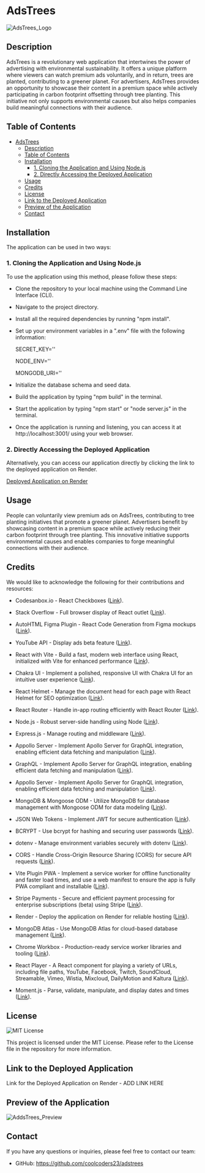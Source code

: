 # AdsTrees

![AdsTrees_Logo](https://github.com/CoolCoders23/AdsTrees/assets/20988563/3c75cb83-6a19-4885-9840-06465c123f28)

## Description

AdsTrees is a revolutionary web application that intertwines the power of advertising with environmental sustainability. It offers a unique platform where viewers can watch premium ads voluntarily, and in return, trees are planted, contributing to a greener planet. For advertisers, AdsTrees provides an opportunity to showcase their content in a premium space while actively participating in carbon footprint offsetting through tree planting. This initiative not only supports environmental causes but also helps companies build meaningful connections with their audience.


## Table of Contents
- [AdsTrees](#adstrees)
  - [Description](#description)
  - [Table of Contents](#table-of-contents)
  - [Installation](#installation)
    - [1. Cloning the Application and Using Node.js](#1-cloning-the-application-and-using-nodejs)
    - [2. Directly Accessing the Deployed Application](#2-directly-accessing-the-deployed-application)
  - [Usage](#usage)
  - [Credits](#credits)
  - [License](#license)
  - [Link to the Deployed Application](#link-to-the-deployed-application)
  - [Preview of the Application](#preview-of-the-application)
  - [Contact](#contact)

## Installation

The application can be used in two ways:

### 1. Cloning the Application and Using Node.js

To use the application using this method, please follow these steps:

- Clone the repository to your local machine using the Command Line Interface (CLI).

- Navigate to the project directory.

- Install all the required dependencies by running "npm install".

- Set up your environment variables in a ".env" file with the following information: 

    SECRET_KEY=''

    NODE_ENV=''
    
    MONGODB_URI=''
    
- Initialize the database schema and seed data.

- Build the application by typing "npm build" in the terminal.

- Start the application by typing "npm start" or "node server.js" in the terminal.

- Once the application is running and listening, you can access it at http://localhost:3001/ using your web browser.

### 2. Directly Accessing the Deployed Application

Alternatively, you can access our application directly by clicking the link to the deployed application on Render.

[Deployed Application on Render](https://adstrees.com/)

## Usage

People can voluntarily view premium ads on AdsTrees, contributing to tree planting initiatives that promote a greener planet. Advertisers benefit by showcasing content in a premium space while actively reducing their carbon footprint through tree planting. This innovative initiative supports environmental causes and enables companies to forge meaningful connections with their audience.

## Credits

We would like to acknowledge the following for their contributions and resources:

- Codesanbox.io - React Checkboxes ([Link](https://codesandbox.io/p/sandbox/gifted-https-z49zs9)).

- Stack Overflow - Full browser display of React outlet ([Link](https://stackoverflow.com/questions/72945686/how-to-make-sure-content-stays-below-when-using-react-router-and-outlet)).

- AutoHTML Figma Plugin - React Code Generation from Figma mockups ([Link](https://autohtml.de)).

- YouTube API - Display ads beta feature ([Link](https://developers.google.com/youtube/iframe_api_reference)).

- React with Vite - Build a fast, modern web interface using React, initialized with Vite for enhanced performance ([Link](https://vitejs.dev)).

- Chakra UI - Implement a polished, responsive UI with Chakra UI for an intuitive user experience ([Link](https://chakra-ui.com)).

- React Helmet - Manage the document head for each page with React Helmet for SEO optimization ([Link](https://www.npmjs.com/package/react-helmet)).

- React Router - Handle in-app routing efficiently with React Router ([Link](https://www.w3schools.com/react/react_router.asp)).

- Node.js - Robust server-side handling using Node ([Link](https://nodejs.org/en)).

- Express.js - Manage routing and middleware ([Link](https://expressjs.com)).

- Appollo Server - Implement Apollo Server for GraphQL integration, enabling efficient data fetching and manipulation ([Link](https://www.apollographql.com/docs/apollo-server/)).

- GraphQL - Implement Apollo Server for GraphQL integration, enabling efficient data fetching and manipulation ([Link](https://www.apollographql.com/docs/apollo-server/)).

- Appollo Server - Implement Apollo Server for GraphQL integration, enabling efficient data fetching and manipulation ([Link](https://www.apollographql.com/docs/apollo-server/)).

- MongoDB & Mongoose ODM - Utilize MongoDB for database management with Mongoose ODM for data modeling ([Link](https://www.mongodb.com)).

- JSON Web Tokens - Implement JWT for secure authentication ([Link](https://jwt.io)).

- BCRYPT - Use bcrypt for hashing and securing user passwords ([Link](https://www.npmjs.com/package/bcrypt)).

- dotenv - Manage environment variables securely with dotenv ([Link](https://www.npmjs.com/package/dotenv)).

- CORS - Handle Cross-Origin Resource Sharing (CORS) for secure API requests ([Link](https://developer.mozilla.org/en-US/docs/Web/HTTP/CORS)).

- Vite Plugin PWA - Implement a service worker for offline functionality and faster load times, and use a web manifest to ensure the app is fully PWA compliant and installable  ([Link](https://www.npmjs.com/package/vite-plugin-pwa)).

- Stripe Payments - Secure and efficient payment processing for enterprise subscriptions (beta) using Stripe ([Link](https://stripe.com/)).

- Render - Deploy the application on Render for reliable hosting ([Link](https://render.com)).

- MongoDB Atlas - Use MongoDB Atlas for cloud-based database management ([Link](https://www.mongodb.com/atlas/database)).

- Chrome Workbox - Production-ready service worker libraries and tooling ([Link](https://developer.chrome.com/docs/workbox)).

- React Player - A React component for playing a variety of URLs, including file paths, YouTube, Facebook, Twitch, SoundCloud, Streamable, Vimeo, Wistia, Mixcloud, DailyMotion and Kaltura ([Link](https://www.npmjs.com/package/react-player#supported-media)).

- Moment.js - Parse, validate, manipulate, and display dates and times ([Link](https://momentjs.com)).

## License

![MIT License](https://img.shields.io/badge/License-MIT-yellow.svg)

This project is licensed under the MIT License. Please refer to the License file in the repository for more information.

## Link to the Deployed Application

Link for the Deployed Application on Render - ADD LINK HERE 

## Preview of the Application

![AddsTrees_Preview](https://github.com/CoolCoders23/AdsTrees/assets/20988563/bc16f62d-82c5-4ab7-8f6f-cafd754cbc93)

## Contact

If you have any questions or inquiries, please feel free to contact our team:

- GitHub: https://github.com/coolcoders23/adstrees


